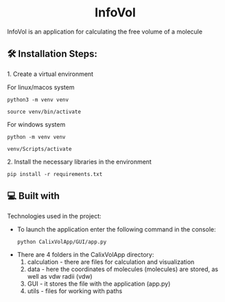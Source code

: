 <h1 align="center" id="title">InfoVol</h1>

<p id="description">InfoVol is an application for calculating the free volume of a molecule</p>

<h2>🛠️ Installation Steps:</h2>

<p>1. Create a virtual environment</p>

For linux/macos system
```
python3 -m venv venv
```
```
source venv/bin/activate
```

For windows system
```
python -m venv venv
```
```
venv/Scripts/activate
```

<p>2. Install the necessary libraries in the environment</p>

```
pip install -r requirements.txt
```

<h2>💻 Built with</h2>

Technologies used in the project:

*   To launch the application enter the following command in the console:
      ```
      python CalixVolApp/GUI/app.py
      ```
*   There are 4 folders in the CalixVolApp directory:
      1) calculation - there are files for calculation and visualization
      2) data - here the coordinates of molecules (molecules) are stored, as well as vdw radii (vdw)
      3) GUI - it stores the file with the application (app.py)
      4) utils - files for working with paths
